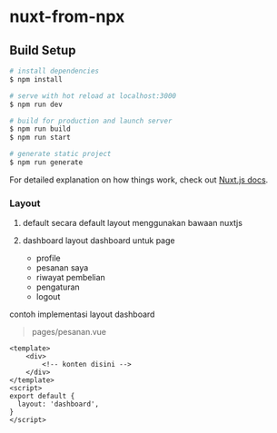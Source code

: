 # nuxt-from-npx

## Build Setup

```bash
# install dependencies
$ npm install

# serve with hot reload at localhost:3000
$ npm run dev

# build for production and launch server
$ npm run build
$ npm run start

# generate static project
$ npm run generate
```

For detailed explanation on how things work, check out [Nuxt.js docs](https://nuxtjs.org).

### Layout
1. default
    secara default layout menggunakan bawaan nuxtjs

2. dashboard
    layout dashboard untuk page
    - profile
    - pesanan saya
    - riwayat pembelian
    - pengaturan
    - logout

contoh implementasi layout dashboard
> pages/pesanan.vue
```
<template>
    <div>
        <!-- konten disini -->
    </div>
</template>
<script>
export default {
  layout: 'dashboard',
}
</script>
```